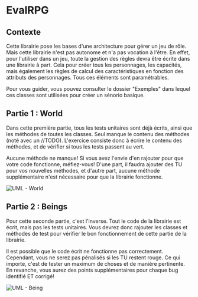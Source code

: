 # EvalRPG

## Contexte
Cette librairie pose les bases d'une architecture pour gérer un jeu de rôle. Mais cette librairie n'est pas autonome et n'a pas vocation à l'être. En effet, pour l'utiliser dans un jeu, toute la gestion des règles devra être écrite dans une librairie à part. Cela pour créer tous les personnages, les capacités, mais également les règles de calcul des caractéristiques en fonction des attributs des personnages. Tous ces éléments sont paramétrables.

Pour vous guider, vous pouvez consulter le dossier "Exemples" dans lequel ces classes sont utilisées pour créer un sénorio basique.

## Partie 1 : World
Dans cette première partie, tous les tests unitaires sont déjà écrits, ainsi que les méthodes de toutes les classes. Seul manque le contenu des méthodes (noté avec un //TODO). L'exercice consiste donc à écrire le contenu des méthodes, et de vérifier si tous les tests passent au vert. 

Aucune méthode ne manque! Si vous avez l'envie d'en rajouter pour que votre code fonctionne, méfiez-vous! D'une part, il faudra ajouter des TU pour vos nouvelles méthodes, et d'autre part, aucune méthode supplémentaire n'est nécessaire pour que la librairie fonctionne.

![UML - World](https://github.com/vincentdelvalle-ynov/EvalRPG/blob/master/World%20-%20Class%20Diagram.png)

## Partie 2 : Beings
Pour cette seconde partie, c'est l'inverse. Tout le code de la librairie est écrit, mais pas les tests unitaires. Vous devrez donc rajouter les classes et méthodes de test pour vérifier le bon fonctionnement de cette partie de la librairie.

Il est possible que le code écrit ne fonctionne pas correctement. Cependant, vous ne serez pas pénalisés si les TU restent rouge. Ce qui importe, c'est de tester un maximum de choses et de manière pertinente. En revanche, vous aurez des points supplémentaires pour chaque bug identifié ET corrigé!

![UML - Being](https://github.com/vincentdelvalle-ynov/EvalRPG/blob/master/Beings%20-%20Class%20Diagram.png)
